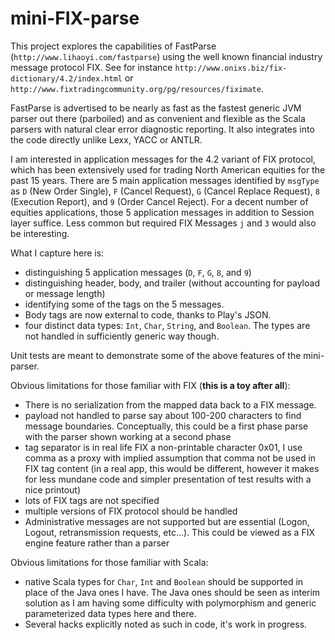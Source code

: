 # mini-FIX-parse
This project explores the capabilities of FastParse (`http://www.lihaoyi.com/fastparse`) using the well known financial industry message protocol FIX. 
See for instance `http://www.onixs.biz/fix-dictionary/4.2/index.html` or `http://www.fixtradingcommunity.org/pg/resources/fiximate`.

FastParse is advertised to be nearly as fast as the fastest generic JVM parser out there (parboiled) and as convenient and flexible as the Scala parsers with
 natural clear error diagnostic reporting. It also integrates into the code directly unlike Lexx, YACC or ANTLR.

I am interested in application messages for the 4.2 variant of FIX protocol, which has been extensively used for trading North American equities for the past
 15 years. There are 5 main application messages identified by `msgType` as `D` (New Order Single), `F` (Cancel Request), `G` (Cancel Replace Request), `8` 
 (Execution Report), and `9` (Order Cancel Reject). For a decent number of equities applications, those 5 application messages in addition to Session layer 
 suffice. Less common but required FIX Messages `j` and `3` would also be interesting.

What I capture here is:
- distinguishing 5 application messages (`D`, `F`, `G`, `8`, and `9`)
- distinguishing header, body, and trailer (without accounting for payload or message length)
- identifying some of the tags on the 5 messages.
- Body tags are now external to code, thanks to Play's JSON.
- four distinct data types: `Int`, `Char`, `String`, and `Boolean`. The types are not handled in sufficiently generic way though.

Unit tests are meant to demonstrate some of the above features of the mini-parser.

Obvious limitations for those familiar with FIX (**this is a toy after all**):
- There is no serialization from the mapped data back to a FIX message.
- payload not handled to parse say about 100-200 characters to find message boundaries. Conceptually, this could be a first phase parse with the parser shown 
working at a second phase
- tag separator is in real life FIX a non-printable character 0x01, I use comma as a proxy with implied assumption that comma not be used in FIX tag content 
(in a real app, this would be different, however it makes for less mundane code and simpler presentation of test results with a nice printout)
- lots of FIX tags are not specified
- multiple versions of FIX protocol should be handled
- Administrative messages are not supported but are essential (Logon, Logout, retransmission requests, etc...). This could be viewed as a FIX engine feature 
rather than a parser

Obvious limitations for those familiar with Scala:
- native Scala types for `Char`, `Int` and `Boolean` should be supported in place of the Java ones I have. The Java ones should be seen as interim solution as I am 
having some difficulty with polymorphism and generic parameterized data types  here and there.
- Several hacks explicitly noted as such in code, it's work in progress.
 
